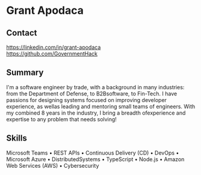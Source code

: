 # Grant Apodaca

## Contact

<https://linkedin.com/in/grant-apodaca>\
<https://github.com/GovernmentHack>

## Summary

I'm a software engineer by trade, with a background in many industries: from the Department of Defense, to B2Bsoftware, to Fin-Tech. I have passions for designing systems focused on improving developer experience, as wellas leading and mentoring small teams of engineers. With my combined 8 years in the industry, I bring a breadth ofexperience and expertise to any problem that needs solving!

## Skills

Microsoft Teams • REST APIs • Continuous Delivery (CD) • DevOps • Microsoft Azure • DistributedSystems • TypeScript • Node.js • Amazon Web Services (AWS) • Cybersecurity
